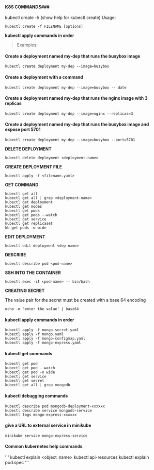#### K8S COMMANDS###

kubectl create -h (show help for kubectl create)
Usage:

  `kubectl create -f FILENAME [options]`

**kubectl apply commands in order**

> Examples:

#### Create a deployment named my-dep that runs the busybox image

  `kubectl create deployment my-dep --image=busybox`

#### Create a deployment with a command
  
  `kubectl create deployment my-dep --image=busybox -- date`

#### Create a deployment named my-dep that runs the nginx image with 3 replicas
  
  `kubectl create deployment my-dep --image=nginx --replicas=3`

#### Create a deployment named my-dep that runs the busybox image and expose port 5701

  `kubectl create deployment my-dep --image=busybox --port=5701`
  
**DELETE DEPLOYMENT**

`kubectl delete deployment <deployment-name>`


**CREATE DEPLOYMENT FILE**

`kubectl apply -f <filename.yaml>`

  
**GET COMMAND**

```
kubectl get all
kubectl get all | grep <deployment-name>
kubectl get deployment
kubectl get nodes
kubectl get pods
kubectl get pods --watch
kubectl get service
kubectl get replicaset
kb get pods -o wide
```


**EDIT DEPLOYMENT**

`kubectl edit deployment <dep-name>`


**DESCRIBE**

`kubectl describe pod <pod-name>`


**SSH INTO THE CONTAINER**

`kubectl exec -it <pod-name> -- bin/bash`


**CREATING SECRET**

The value pair for the secret must be created with a base 64 encoding

`echo -n 'enter the value' | base64`


#### kubectl apply commands in order
    
    kubectl apply -f mongo-secret.yaml
    kubectl apply -f mongo.yaml
    kubectl apply -f mongo-configmap.yaml 
    kubectl apply -f mongo-express.yaml

#### kubectl get commands

    kubectl get pod
    kubectl get pod --watch
    kubectl get pod -o wide
    kubectl get service
    kubectl get secret
    kubectl get all | grep mongodb

#### kubectl debugging commands

    kubectl describe pod mongodb-deployment-xxxxxx
    kubectl describe service mongodb-service
    kubectl logs mongo-express-xxxxxx

#### give a URL to external service in minikube

    minikube service mongo-express-service

#### Common kubernetes help commands
'''
 kubectl explain <object_name>
 kubectl api-resources
 kubectl explain pod.spec
'''

